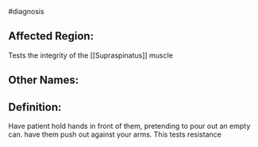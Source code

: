 #diagnosis 
## Affected Region:  
Tests the integrity of the [[Supraspinatus]] muscle

## Other Names: 


## Definition:
Have patient hold hands in front of them, pretending to pour out an empty can. have them push out against your arms. This tests resistance



